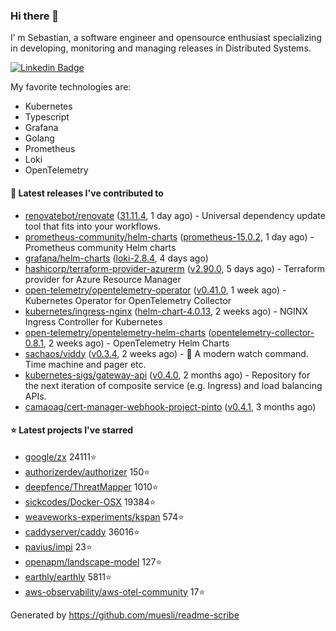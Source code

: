 ### Hi there 👋

I’ m Sebastian, a software engineer and opensource enthusiast specializing in developing, monitoring and managing releases in Distributed Systems.

[![Linkedin Badge](https://img.shields.io/badge/-LinkedIn-blue?style=flat&logo=Linkedin&logoColor=white&link=https://www.linkedin.com/in/sebastian-poxhofer/)](https://www.linkedin.com/in/sebastian-poxhofer/)

My favorite technologies are:
 - Kubernetes
 - Typescript
 - Grafana
 - Golang
 - Prometheus
 - Loki
 - OpenTelemetry




#### 🚀 Latest releases I've contributed to

- [renovatebot/renovate](https://github.com/renovatebot/renovate) ([31.11.4](https://github.com/renovatebot/renovate/releases/tag/31.11.4), 1 day ago) - Universal dependency update tool that fits into your workflows.
- [prometheus-community/helm-charts](https://github.com/prometheus-community/helm-charts) ([prometheus-15.0.2](https://github.com/prometheus-community/helm-charts/releases/tag/prometheus-15.0.2), 1 day ago) - Prometheus community Helm charts
- [grafana/helm-charts](https://github.com/grafana/helm-charts) ([loki-2.8.4](https://github.com/grafana/helm-charts/releases/tag/loki-2.8.4), 4 days ago)
- [hashicorp/terraform-provider-azurerm](https://github.com/hashicorp/terraform-provider-azurerm) ([v2.90.0](https://github.com/hashicorp/terraform-provider-azurerm/releases/tag/v2.90.0), 5 days ago) - Terraform provider for Azure Resource Manager
- [open-telemetry/opentelemetry-operator](https://github.com/open-telemetry/opentelemetry-operator) ([v0.41.0](https://github.com/open-telemetry/opentelemetry-operator/releases/tag/v0.41.0), 1 week ago) - Kubernetes Operator for OpenTelemetry Collector
- [kubernetes/ingress-nginx](https://github.com/kubernetes/ingress-nginx) ([helm-chart-4.0.13](https://github.com/kubernetes/ingress-nginx/releases/tag/helm-chart-4.0.13), 2 weeks ago) - NGINX Ingress Controller for Kubernetes
- [open-telemetry/opentelemetry-helm-charts](https://github.com/open-telemetry/opentelemetry-helm-charts) ([opentelemetry-collector-0.8.1](https://github.com/open-telemetry/opentelemetry-helm-charts/releases/tag/opentelemetry-collector-0.8.1), 2 weeks ago) - OpenTelemetry Helm Charts
- [sachaos/viddy](https://github.com/sachaos/viddy) ([v0.3.4](https://github.com/sachaos/viddy/releases/tag/v0.3.4), 2 weeks ago) - 👀 A modern watch command. Time machine and pager etc.
- [kubernetes-sigs/gateway-api](https://github.com/kubernetes-sigs/gateway-api) ([v0.4.0](https://github.com/kubernetes-sigs/gateway-api/releases/tag/v0.4.0), 2 months ago) - Repository for the next iteration of composite service (e.g. Ingress) and load balancing APIs.
- [camaoag/cert-manager-webhook-project-pinto](https://github.com/camaoag/cert-manager-webhook-project-pinto) ([v0.4.1](https://github.com/camaoag/cert-manager-webhook-project-pinto/releases/tag/v0.4.1), 3 months ago)

#### ⭐ Latest projects I've starred

- [google/zx](https://github.com/google/zx}) 24111⭐
- [authorizerdev/authorizer](https://github.com/authorizerdev/authorizer}) 150⭐
- [deepfence/ThreatMapper](https://github.com/deepfence/ThreatMapper}) 1010⭐
- [sickcodes/Docker-OSX](https://github.com/sickcodes/Docker-OSX}) 19384⭐
- [weaveworks-experiments/kspan](https://github.com/weaveworks-experiments/kspan}) 574⭐
- [caddyserver/caddy](https://github.com/caddyserver/caddy}) 36016⭐
- [pavius/impi](https://github.com/pavius/impi}) 23⭐
- [openapm/landscape-model](https://github.com/openapm/landscape-model}) 127⭐
- [earthly/earthly](https://github.com/earthly/earthly}) 5811⭐
- [aws-observability/aws-otel-community](https://github.com/aws-observability/aws-otel-community}) 17⭐



Generated by https://github.com/muesli/readme-scribe
